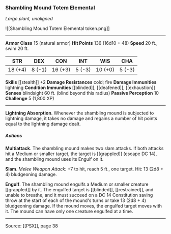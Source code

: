 ### Shambling Mound Totem Elemental
_Large plant, unaligned_

![[Shambling Mound Totem Elemental token.png]]




---

**Armor Class** 15 (natural armor)
**Hit Points** 136 (16d10 + 48)
**Speed** 20 ft., swim 20 ft.

| STR     | DEX     | CON     | INT     | WIS     | CHA     |
|---------|---------|---------|---------|---------|---------|
| 18 (+4) | 8 (-1) | 16 (+3) | 5 (-3) | 10 (+0) | 5 (-3) |

**Skills** [[stealth]] +2
**Damage Resistances** cold; fire
**Damage Immunities** lightning
**Condition Immunities** [[blinded]], [[deafened]], [[exhaustion]]
**Senses** blindsight 60 ft. (blind beyond this radius)
**Passive Perception** 10
**Challenge** 5 (1,800 XP)

---

**Lightning Absorption**. Whenever the shambling mound is subjected to lightning damage, it takes no damage and regains a number of hit points equal to the lightning damage dealt.

##### Actions
**Multiattack**. The shambling mound makes two slam attacks. If both attacks hit a Medium or smaller target, the target is [[grappled]] (escape DC 14), and the shambling mound uses its Engulf on it.

**Slam**. _Melee Weapon Attack:_ +7 to hit, reach 5 ft., one target. Hit: 13 (2d8 + 4) bludgeoning damage.

**Engulf**. The shambling mound engulfs a Medium or smaller creature [[grappled]] by it. The engulfed target is [[blinded]], [[restrained]], and unable to breathe, and it must succeed on a DC 14 Constitution saving throw at the start of each of the mound's turns or take 13 (2d8 + 4) bludgeoning damage. If the mound moves, the engulfed target moves with it. The mound can have only one creature engulfed at a time.


---

Source: [[PSX]], page 38